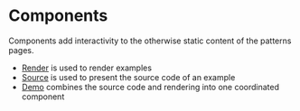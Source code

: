 Components
====

Components add interactivity to the otherwise static content
of the patterns pages.

- [Render](/components/Render) is used to render examples
- [Source](/components/Source) is used to present the source code
  of an example
- [Demo](/components/Demo) combines the source code and rendering
  into one coordinated component
